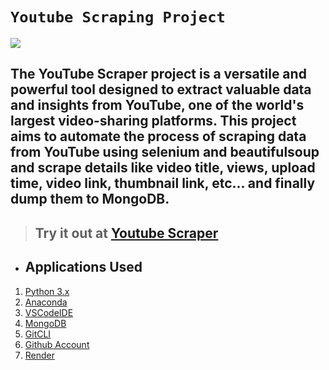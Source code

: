 # **`Youtube Scraping Project`**

![](https://cdn.analyticsvidhya.com/wp-content/uploads/2019/05/youtube-data-scraping.png)


## The YouTube Scraper project is a versatile and powerful tool designed to extract valuable data and insights from YouTube, one of the world's largest video-sharing platforms. This project aims to automate the process of scraping data from YouTube using selenium and beautifulsoup and scrape details like video title, views, upload time, video link, thumbnail link, etc... and finally dump them to MongoDB.



> ## Try it out at [Youtube Scraper](https://youtube-scraper-a0ve.onrender.com)

* ## Applications Used
1. [Python 3.x](https://www.python.org/)
2. [Anaconda](https://www.anaconda.com/)
3. [VSCodeIDE](https://code.visualstudio.com/)
4. [MongoDB](https://www.mongodb.com/)
5. [GitCLI](https://git-scm.com/book/en/v2/Getting-Started-The-Command-Line)
6. [Github Account](https://github.com)
7. [Render](https://render.com/)